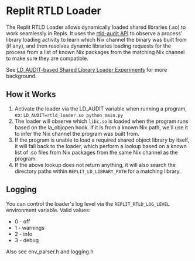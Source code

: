 # Replit RTLD Loader

The Replit RTLD Loader allows dynamically loaded shared libraries (.so)
to work seamlessly in Repls. It uses
the [rtld-audit API](https://man7.org/linux/man-pages/man7/rtld-audit.7.html)
to observe a process' library loading activity to learn which Nix channel
the binary was built from (if any), and then resolves dynamic libraries loading requests
for the process from a list of known Nix packages from the matching Nix channel to make sure
they are compatible.

See [LD_AUDIT-based Shared Library Loader Experiments](https://docs.google.com/document/d/1llRzZdBZIKDFk5n5NQromYMCeDaYUCB9pVLy2vahTH4)
for more background.

## How it Works

1. Activate the loader via the LD_AUDIT variable when running a program, ex: `LD_AUDIT=rtld_loader.so python main.py`
2. The loader will observe which `libc.so` is loaded when the program runs based on the la_objopen hook. If it is
   from a known Nix path, we'll use it to infer the Nix channel the program was built from.
3. If the program is unable to load a required shared object library by itself, it will fall back to the loader, which
   perform a lookup based on a known list of .so files from Nix packages from the same Nix channel as the program.
4. If the above lookup does not return anything, it will also search the directory paths within `REPLIT_LD_LIBRARY_PATH`
   for a matching library.

## Logging

You can control the loader's log level via the `REPLIT_RTLD_LOG_LEVEL` environment variable. Valid values:

* 0 - off
* 1 - warnings
* 2 - info
* 3 - debug

Also see env_parser.h and logging.h